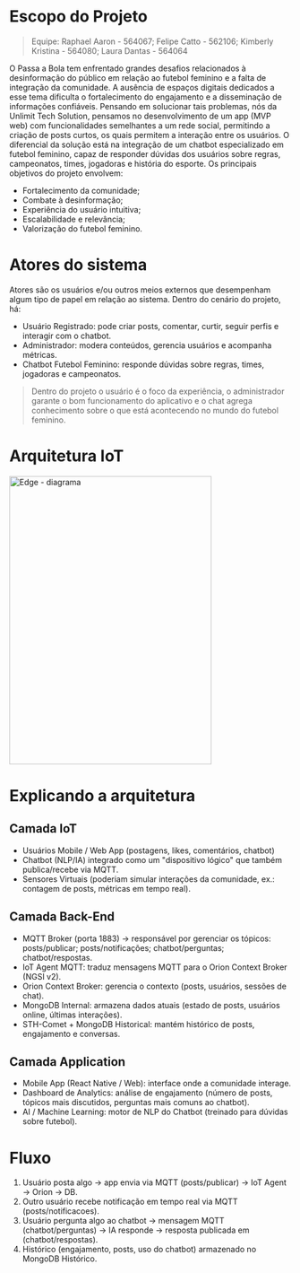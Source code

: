 # Escopo do Projeto
>Equipe: Raphael Aaron - 564067; Felipe Catto - 562106; Kimberly Kristina - 564080; Laura Dantas - 564064

O Passa a Bola tem enfrentado grandes desafios relacionados à desinformação do público em relação ao futebol feminino e a falta de integração da comunidade. A ausência de espaços digitais dedicados a esse tema dificulta o fortalecimento do engajamento e a disseminação de informações confiáveis.
Pensando em solucionar tais problemas, nós da Unlimit Tech Solution, pensamos no desenvolvimento de um app (MVP web) com funcionalidades semelhantes a um rede social, permitindo a criação de posts curtos, os quais permitem a interação entre os usuários. O diferencial da solução está na integração de um chatbot especializado em futebol feminino, capaz de responder dúvidas dos usuários sobre regras, campeonatos, times, jogadoras e história do esporte.
Os principais objetivos do projeto envolvem:
- Fortalecimento da comunidade;
- Combate à desinformação;
- Experiência do usuário intuitiva;
- Escalabilidade e relevância;
- Valorização do futebol feminino.

# Atores do sistema
Atores são os usuários e/ou outros meios externos que desempenham algum tipo de papel em relação ao sistema. Dentro do cenário do projeto, há:
- Usuário Registrado: pode criar posts, comentar, curtir, seguir perfis e interagir com o chatbot.
- Administrador: modera conteúdos, gerencia usuários e acompanha métricas.
- Chatbot Futebol Feminino: responde dúvidas sobre regras, times, jogadoras e campeonatos.

> Dentro do projeto o usuário é o foco da experiência, o administrador garante o bom funcionamento do aplicativo e o chat agrega conhecimento sobre o que está acontecendo no mundo do futebol feminino.

# Arquitetura IoT
<img width="361" height="514" alt="Edge - diagrama" src="https://github.com/user-attachments/assets/8168980d-a44c-44e6-a7f4-ed9d2a6285eb" />

# Explicando a arquitetura 
## Camada IoT
- Usuários Mobile / Web App (postagens, likes, comentários, chatbot)
- Chatbot (NLP/IA) integrado como um "dispositivo lógico" que também publica/recebe via MQTT.
- Sensores Virtuais (poderiam simular interações da comunidade, ex.: contagem de posts, métricas em tempo real).

## Camada Back-End
- MQTT Broker (porta 1883) → responsável por gerenciar os tópicos: posts/publicar; posts/notificações; chatbot/perguntas; chatbot/respostas.
- IoT Agent MQTT: traduz mensagens MQTT para o Orion Context Broker (NGSI v2).
- Orion Context Broker: gerencia o contexto (posts, usuários, sessões de chat).
- MongoDB Internal: armazena dados atuais (estado de posts, usuários online, últimas interações).
- STH-Comet + MongoDB Historical: mantém histórico de posts, engajamento e conversas.

## Camada Application
- Mobile App (React Native / Web): interface onde a comunidade interage.
- Dashboard de Analytics: análise de engajamento (número de posts, tópicos mais discutidos, perguntas mais comuns ao chatbot).
- AI / Machine Learning: motor de NLP do Chatbot (treinado para dúvidas sobre futebol).

# Fluxo 
1. Usuário posta algo → app envia via MQTT (posts/publicar) → IoT Agent → Orion → DB.
2. Outro usuário recebe notificação em tempo real via MQTT (posts/notificacoes).
3. Usuário pergunta algo ao chatbot → mensagem MQTT (chatbot/perguntas) → IA responde → resposta publicada em (chatbot/respostas).
4. Histórico (engajamento, posts, uso do chatbot) armazenado no MongoDB Histórico.
